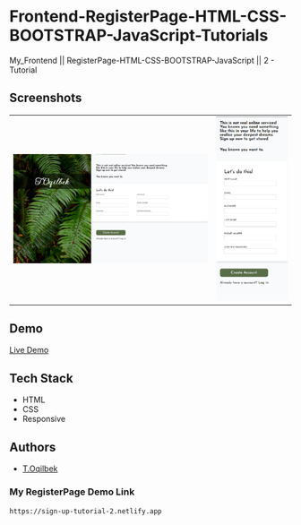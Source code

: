 # Frontend-RegisterPage-HTML-CSS-BOOTSTRAP-JavaScript-Tutorials
My_Frontend || RegisterPage-HTML-CSS-BOOTSTRAP-JavaScript || 2 - Tutorial

## Screenshots
<table>
    <tr>
        <td>
            <img src="./img/img1.jpg" alt="Frontend-RegisterPage-HTML-CSS-JavaScript-Tutorials">
        </td>
        <td>
            <img src="./img/img2.jpg" alt="Frontend-RegisterPage-HTML-CSS-JavaScript-Tutorials">
        </td>
    </tr>
</table>

## Demo

[Live Demo](https://sign-up-tutorial-2.netlify.app)

## Tech Stack

- HTML
- CSS
- Responsive

## Authors

- [T.Oqilbek](https://www.github.com/tolqinov-o)

### My RegisterPage Demo Link

```
https://sign-up-tutorial-2.netlify.app
```